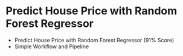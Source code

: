 # Predict House Price with Random Forest Regressor
- Predict House Price with Random Forest Regressor (91% Score)
- Simple Workflow and Pipeline
